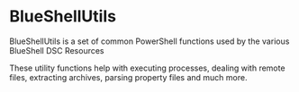 BlueShellUtils
==============

BlueShellUtils is a set of common PowerShell functions used by the various BlueShell DSC Resources

These utility functions help with executing processes, dealing with remote files, extracting archives, parsing property files and much more.